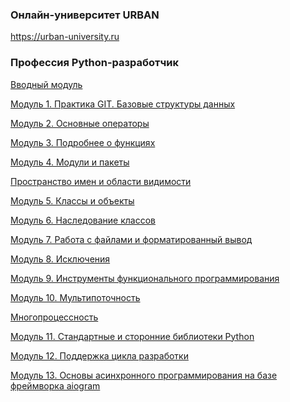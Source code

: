 ### Онлайн-университет URBAN
https://urban-university.ru

### Профессия Python-разработчик

<a href="https://github.com/VladimirChukavin/urban_university_python/tree/master/module_0">Вводный модуль</a>

<a href="https://github.com/VladimirChukavin/urban_university_python/tree/master/module_1">Модуль 1. Практика GIT. Базовые структуры данных</a>

<a href="https://github.com/VladimirChukavin/urban_university_python/tree/master/module_2">Модуль 2. Основные операторы</a>

<a href="https://github.com/VladimirChukavin/urban_university_python/tree/master/module_3">Модуль 3. Подробнее о функциях</a>

<a href="https://github.com/VladimirChukavin/urban_university_python/tree/master/module_4">Модуль 4. Модули и пакеты</a>

<a href="https://github.com/VladimirChukavin/urban_university_python/tree/master/module_4_5">Пространство имен и области видимости</a>

<a href="https://github.com/VladimirChukavin/urban_university_python/tree/master/module_5">Модуль 5. Классы и объекты</a>

<a href="https://github.com/VladimirChukavin/urban_university_python/tree/master/module_6">Модуль 6. Наследование классов</a>

<a href="https://github.com/VladimirChukavin/urban_university_python/tree/master/module_7">Модуль 7. Работа с файлами и форматированный вывод</a>

<a href="https://github.com/VladimirChukavin/urban_university_python/tree/master/module_8">Модуль 8. Исключения</a>

<a href="https://github.com/VladimirChukavin/urban_university_python/tree/master/module_9">Модуль 9. Инструменты функционального программирования</a>

<a href="https://github.com/VladimirChukavin/urban_university_python/tree/master/module_10">Модуль 10. Мультипоточность</a>

<a href="https://github.com/VladimirChukavin/urban_university_python/tree/master/module_10_11">Многопроцессность</a>

<a href="https://github.com/VladimirChukavin/urban_university_python/tree/master/module_11">Модуль 11. Стандартные и сторонние библиотеки Python</a>

<a href="https://github.com/VladimirChukavin/urban_university_python/tree/master/module_12">Модуль 12. Поддержка цикла разработки</a>

<a href="https://github.com/VladimirChukavin/urban_university_python/tree/master/module_13">Модуль 13. Основы асинхронного программирования на базе фреймворка aiogram</a>
